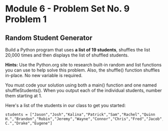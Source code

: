 # Module 6 - Problem Set No. 9 Problem 1

## Random Student Generator

Build a Python program that uses **a list of 19 students**, shuffles the list 20,000 times and then displays the list of shuffled students.

**Hints:** Use the Python.org site to research built-in random and list functions you can use to help solve this problem. Also, the shuffle() function shuffles in-place. No new variable is required.

You must code your solution using both a main() function and one named shuffleStudents(). When you output each of the individual students, number them starting at 1.

Here's a list of the students in our class to get you started:

```
students = ["Jason","Josh","Kalina","Patrick","Sam","Rachel","Quinn H.","Brandon","Robin","Jeremy","Wayne","Connor","Chris","Fred","Jacob","McGuire","Quinn C.","Drake","Eugene"]
```